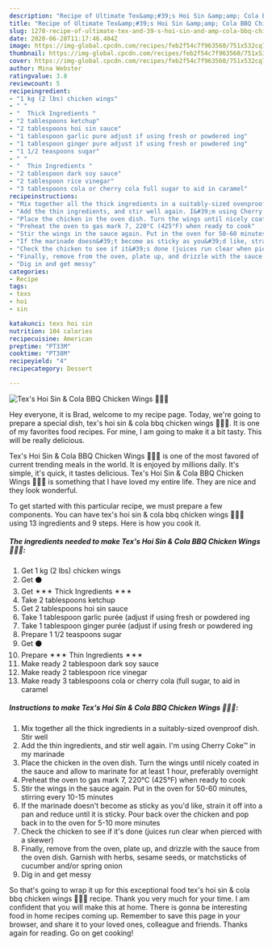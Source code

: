 ```yaml
---
description: "Recipe of Ultimate Tex&amp;#39;s Hoi Sin &amp;amp; Cola BBQ Chicken Wings 🍗🍒🍶"
title: "Recipe of Ultimate Tex&amp;#39;s Hoi Sin &amp;amp; Cola BBQ Chicken Wings 🍗🍒🍶"
slug: 1278-recipe-of-ultimate-tex-and-39-s-hoi-sin-and-amp-cola-bbq-chicken-wings
date: 2020-06-28T11:17:46.404Z
image: https://img-global.cpcdn.com/recipes/feb2f54c7f963560/751x532cq70/texs-hoi-sin-cola-bbq-chicken-wings-🍗🍒🍶-recipe-main-photo.jpg
thumbnail: https://img-global.cpcdn.com/recipes/feb2f54c7f963560/751x532cq70/texs-hoi-sin-cola-bbq-chicken-wings-🍗🍒🍶-recipe-main-photo.jpg
cover: https://img-global.cpcdn.com/recipes/feb2f54c7f963560/751x532cq70/texs-hoi-sin-cola-bbq-chicken-wings-🍗🍒🍶-recipe-main-photo.jpg
author: Mina Webster
ratingvalue: 3.8
reviewcount: 5
recipeingredient:
- "1 kg (2 lbs) chicken wings"
- " "
- "  Thick Ingredients "
- "2 tablespoons ketchup"
- "2 tablespoons hoi sin sauce"
- "1 tablespoon garlic pure adjust if using fresh or powdered ing"
- "1 tablespoon ginger pure adjust if using fresh or powdered ing"
- "1 1/2 teaspoons sugar"
- " "
- "  Thin Ingredients "
- "2 tablespoon dark soy sauce"
- "2 tablespoon rice vinegar"
- "3 tablespoons cola or cherry cola full sugar to aid in caramel"
recipeinstructions:
- "Mix together all the thick ingredients in a suitably-sized ovenproof dish. Stir well"
- "Add the thin ingredients, and stir well again. I&#39;m using Cherry Coke™ in my marinade"
- "Place the chicken in the oven dish. Turn the wings until nicely coated in the sauce and allow to marinate for at least 1 hour, preferably overnight"
- "Preheat the oven to gas mark 7, 220°C (425°F) when ready to cook"
- "Stir the wings in the sauce again. Put in the oven for 50-60 minutes, stirring every 10-15 minutes"
- "If the marinade doesn&#39;t become as sticky as you&#39;d like, strain it off into a pan and reduce until it is sticky. Pour back over the chicken and pop back in to the oven for 5-10 more minutes"
- "Check the chicken to see if it&#39;s done (juices run clear when pierced with a skewer)"
- "Finally, remove from the oven, plate up, and drizzle with the sauce from the oven dish. Garnish with herbs, sesame seeds, or matchsticks of cucumber and/or spring onion"
- "Dig in and get messy"
categories:
- Recipe
tags:
- texs
- hoi
- sin

katakunci: texs hoi sin 
nutrition: 104 calories
recipecuisine: American
preptime: "PT33M"
cooktime: "PT38M"
recipeyield: "4"
recipecategory: Dessert

---
```



![Tex&#39;s Hoi Sin &amp; Cola BBQ Chicken Wings 🍗🍒🍶](https://img-global.cpcdn.com/recipes/feb2f54c7f963560/751x532cq70/texs-hoi-sin-cola-bbq-chicken-wings-🍗🍒🍶-recipe-main-photo.jpg)

Hey everyone, it is Brad, welcome to my recipe page. Today, we're going to prepare a special dish, tex&#39;s hoi sin &amp; cola bbq chicken wings 🍗🍒🍶. It is one of my favorites food recipes. For mine, I am going to make it a bit tasty. This will be really delicious.



Tex&#39;s Hoi Sin &amp; Cola BBQ Chicken Wings 🍗🍒🍶 is one of the most favored of current trending meals in the world. It is enjoyed by millions daily. It's simple, it's quick, it tastes delicious. Tex&#39;s Hoi Sin &amp; Cola BBQ Chicken Wings 🍗🍒🍶 is something that I have loved my entire life. They are nice and they look wonderful.


To get started with this particular recipe, we must prepare a few components. You can have tex&#39;s hoi sin &amp; cola bbq chicken wings 🍗🍒🍶 using 13 ingredients and 9 steps. Here is how you cook it.

<!--inarticleads1-->

##### The ingredients needed to make Tex&#39;s Hoi Sin &amp; Cola BBQ Chicken Wings 🍗🍒🍶:

1. Get 1 kg (2 lbs) chicken wings
1. Get  ⚫
1. Get  ✴✴✴ Thick Ingredients ✴✴✴
1. Take 2 tablespoons ketchup
1. Get 2 tablespoons hoi sin sauce
1. Take 1 tablespoon garlic purée (adjust if using fresh or powdered ing
1. Take 1 tablespoon ginger purée (adjust if using fresh or powdered ing
1. Prepare 1 1/2 teaspoons sugar
1. Get  ⚫
1. Prepare  ✴✴✴ Thin Ingredients ✴✴✴
1. Make ready 2 tablespoon dark soy sauce
1. Make ready 2 tablespoon rice vinegar
1. Make ready 3 tablespoons cola or cherry cola (full sugar, to aid in caramel




<!--inarticleads2-->

##### Instructions to make Tex&#39;s Hoi Sin &amp; Cola BBQ Chicken Wings 🍗🍒🍶:

1. Mix together all the thick ingredients in a suitably-sized ovenproof dish. Stir well
1. Add the thin ingredients, and stir well again. I&#39;m using Cherry Coke™ in my marinade
1. Place the chicken in the oven dish. Turn the wings until nicely coated in the sauce and allow to marinate for at least 1 hour, preferably overnight
1. Preheat the oven to gas mark 7, 220°C (425°F) when ready to cook
1. Stir the wings in the sauce again. Put in the oven for 50-60 minutes, stirring every 10-15 minutes
1. If the marinade doesn&#39;t become as sticky as you&#39;d like, strain it off into a pan and reduce until it is sticky. Pour back over the chicken and pop back in to the oven for 5-10 more minutes
1. Check the chicken to see if it&#39;s done (juices run clear when pierced with a skewer)
1. Finally, remove from the oven, plate up, and drizzle with the sauce from the oven dish. Garnish with herbs, sesame seeds, or matchsticks of cucumber and/or spring onion
1. Dig in and get messy




So that's going to wrap it up for this exceptional food tex&#39;s hoi sin &amp; cola bbq chicken wings 🍗🍒🍶 recipe. Thank you very much for your time. I am confident that you will make this at home. There is gonna be interesting food in home recipes coming up. Remember to save this page in your browser, and share it to your loved ones, colleague and friends. Thanks again for reading. Go on get cooking!
